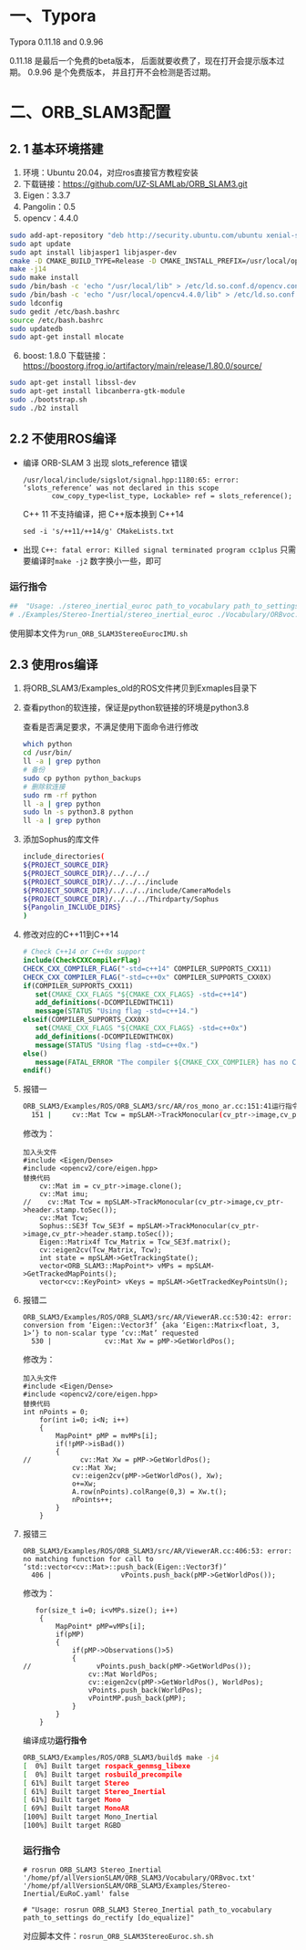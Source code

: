 # 一、Typora

Typora 0.11.18 and 0.9.96

0.11.18 是最后一个免费的beta版本， 后面就要收费了，现在打开会提示版本过期。
0.9.96 是个免费版本， 并且打开不会检测是否过期。

# 二、ORB_SLAM3配置

## 2. 1 基本环境搭建

1. 环境：Ubuntu 20.04，对应ros直接官方教程安装
2. 下载链接：https://github.com/UZ-SLAMLab/ORB_SLAM3.git
3. Eigen：3.3.7
4. Pangolin：0.5
5. opencv：4.4.0

```bash
sudo add-apt-repository "deb http://security.ubuntu.com/ubuntu xenial-security main"
sudo apt update
sudo apt install libjasper1 libjasper-dev
cmake -D CMAKE_BUILD_TYPE=Release -D CMAKE_INSTALL_PREFIX=/usr/local/opencv4.4.0 ..
make -j14
sudo make install
sudo /bin/bash -c 'echo "/usr/local/lib" > /etc/ld.so.conf.d/opencv.conf'
sudo /bin/bash -c 'echo "/usr/local/opencv4.4.0/lib" > /etc/ld.so.conf.d/opencv.conf'
sudo ldconfig
sudo gedit /etc/bash.bashrc
source /etc/bash.bashrc 
sudo updatedb  
sudo apt-get install mlocate
```

6. boost: 1.8.0
    下载链接：https://boostorg.jfrog.io/artifactory/main/release/1.80.0/source/

```bash
sudo apt-get install libssl-dev
sudo apt-get install libcanberra-gtk-module
sudo ./bootstrap.sh
sudo ./b2 install
```

## 2.2 不使用ROS编译

- 编译 ORB-SLAM 3 出现 slots_reference 错误

    ```
    /usr/local/include/sigslot/signal.hpp:1180:65: error: ‘slots_reference’ was not declared in this scope
           cow_copy_type<list_type, Lockable> ref = slots_reference();
    ```

     C++ 11 不支持编译，把 C++版本换到 C++14

    ```
    sed -i 's/++11/++14/g' CMakeLists.txt
    ```

- 出现 `C++: fatal error: Killed signal terminated program cc1plus`
    只需要编译时`make -j2` 数字换小一些，即可

### 运行指令

```bash
##  "Usage: ./stereo_inertial_euroc path_to_vocabulary path_to_settings path_to_sequence_folder_1 path_to_times_file_1 (path_to_image_folder_2 path_to_times_file_2 ... path_to_image_folder_N path_to_times_file_N) last argc is using for saving pose
# ./Examples/Stereo-Inertial/stereo_inertial_euroc ./Vocabulary/ORBvoc.txt ./Examples/Stereo-Inertial/EuRoC.yaml  '/home/pf/iDataSet/EuRoC/MH_01_easy' ./Examples/Stereo-Inertial/EuRoC_TimeStamps/MH01.txt dataset-MH01_stereo
```

使用脚本文件为`run_ORB_SLAM3StereoEurocIMU.sh`



## 2.3 使用ros编译

1. 将ORB_SLAM3/Examples_old的ROS文件拷贝到Exmaples目录下

2. 查看python的软连接，保证是python软链接的环境是python3.8

    查看是否满足要求，不满足使用下面命令进行修改

    ```bash
    which python
    cd /usr/bin/
    ll -a | grep python
    # 备份
    sudo cp python python_backups
    # 删除软连接
    sudo rm -rf python
    ll -a | grep python
    sudo ln -s python3.8 python
    ll -a | grep python
    ```

3.  添加Sophus的库文件

    ```bash
    include_directories(
    ${PROJECT_SOURCE_DIR}
    ${PROJECT_SOURCE_DIR}/../../../
    ${PROJECT_SOURCE_DIR}/../../../include
    ${PROJECT_SOURCE_DIR}/../../../include/CameraModels
    ${PROJECT_SOURCE_DIR}/../../../Thirdparty/Sophus
    ${Pangolin_INCLUDE_DIRS}
    )
    ```

4. 修改对应的C++11到C++14 

    ```cmake
    # Check C++14 or C++0x support
    include(CheckCXXCompilerFlag)
    CHECK_CXX_COMPILER_FLAG("-std=c++14" COMPILER_SUPPORTS_CXX11)
    CHECK_CXX_COMPILER_FLAG("-std=c++0x" COMPILER_SUPPORTS_CXX0X)
    if(COMPILER_SUPPORTS_CXX11)
       set(CMAKE_CXX_FLAGS "${CMAKE_CXX_FLAGS} -std=c++14")
       add_definitions(-DCOMPILEDWITHC11)
       message(STATUS "Using flag -std=c++14.")
    elseif(COMPILER_SUPPORTS_CXX0X)
       set(CMAKE_CXX_FLAGS "${CMAKE_CXX_FLAGS} -std=c++0x")
       add_definitions(-DCOMPILEDWITHC0X)
       message(STATUS "Using flag -std=c++0x.")
    else()
       message(FATAL_ERROR "The compiler ${CMAKE_CXX_COMPILER} has no C++14 support. Please use a different C++ compiler.")
    endif()
    ```

5. 报错一

    ```bash
    ORB_SLAM3/Examples/ROS/ORB_SLAM3/src/AR/ros_mono_ar.cc:151:41运行指令: error: conversion from ‘Sophus::SE3f’ {aka ‘Sophus::SE3<float>’} to non-scalar type ‘cv::Mat’ requested
      151 |     cv::Mat Tcw = mpSLAM->TrackMonocular(cv_ptr->image,cv_ptr->header.stamp.toSec());
    ```

    修改为：

    ```
    加入头文件
    #include <Eigen/Dense>
    #include <opencv2/core/eigen.hpp>
    替换代码
        cv::Mat im = cv_ptr->image.clone();
        cv::Mat imu;
    //    cv::Mat Tcw = mpSLAM->TrackMonocular(cv_ptr->image,cv_ptr->header.stamp.toSec());
        cv::Mat Tcw;
        Sophus::SE3f Tcw_SE3f = mpSLAM->TrackMonocular(cv_ptr->image,cv_ptr->header.stamp.toSec());
        Eigen::Matrix4f Tcw_Matrix = Tcw_SE3f.matrix();
        cv::eigen2cv(Tcw_Matrix, Tcw);
        int state = mpSLAM->GetTrackingState();
        vector<ORB_SLAM3::MapPoint*> vMPs = mpSLAM->GetTrackedMapPoints();
        vector<cv::KeyPoint> vKeys = mpSLAM->GetTrackedKeyPointsUn();
    
    ```

6. 报错二 

    ```
    ORB_SLAM3/Examples/ROS/ORB_SLAM3/src/AR/ViewerAR.cc:530:42: error: conversion from ‘Eigen::Vector3f’ {aka ‘Eigen::Matrix<float, 3, 1>’} to non-scalar type ‘cv::Mat’ requested
      530 |             cv::Mat Xw = pMP->GetWorldPos();
    ```

    修改为：

    ```
    加入头文件
    #include <Eigen/Dense>
    #include <opencv2/core/eigen.hpp>
    替换代码
    int nPoints = 0;
        for(int i=0; i<N; i++)
        {
            MapPoint* pMP = mvMPs[i];
            if(!pMP->isBad())
            {
    //            cv::Mat Xw = pMP->GetWorldPos();
                cv::Mat Xw;
                cv::eigen2cv(pMP->GetWorldPos(), Xw);
                o+=Xw;
                A.row(nPoints).colRange(0,3) = Xw.t();
                nPoints++;
            }
        }
    ```

7. 报错三

    ```
    ORB_SLAM3/Examples/ROS/ORB_SLAM3/src/AR/ViewerAR.cc:406:53: error: no matching function for call to ‘std::vector<cv::Mat>::push_back(Eigen::Vector3f)’
      406 |                 vPoints.push_back(pMP->GetWorldPos());
    
    ```

    修改为：

    ```
       for(size_t i=0; i<vMPs.size(); i++)
        {
            MapPoint* pMP=vMPs[i];
            if(pMP)
            {
                if(pMP->Observations()>5)
                {
    //                vPoints.push_back(pMP->GetWorldPos());
                    cv::Mat WorldPos;
                    cv::eigen2cv(pMP->GetWorldPos(), WorldPos);
                    vPoints.push_back(WorldPos);
                    vPointMP.push_back(pMP);
                }
            }
        }
    ```

    编译成功**运行指令**

    ```bash
    ORB_SLAM3/Examples/ROS/ORB_SLAM3/build$ make -j4
    [  0%] Built target rospack_genmsg_libexe
    [  0%] Built target rosbuild_precompile
    [ 61%] Built target Stereo
    [ 61%] Built target Stereo_Inertial
    [ 61%] Built target Mono
    [ 69%] Built target MonoAR
    [100%] Built target Mono_Inertial
    [100%] Built target RGBD
    
    ```

    ### 运行指令

    ```
    # rosrun ORB_SLAM3 Stereo_Inertial '/home/pf/allVersionSLAM/ORB_SLAM3/Vocabulary/ORBvoc.txt' '/home/pf/allVersionSLAM/ORB_SLAM3/Examples/Stereo-Inertial/EuRoC.yaml' false
    
    # "Usage: rosrun ORB_SLAM3 Stereo_Inertial path_to_vocabulary path_to_settings do_rectify [do_equalize]"
    ```

    对应脚本文件：`rosrun_ORB_SLAM3StereoEuroc.sh.sh`

